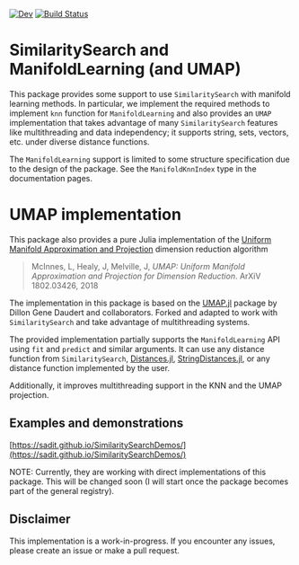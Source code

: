 [![Dev](https://img.shields.io/badge/docs-dev-blue.svg)](https://sadit.github.io/SimSearchManifoldLearning.jl/dev/)
[![Build Status](https://github.com/sadit/SimSearchManifoldLearning.jl/workflows/CI/badge.svg)](https://github.com/sadit/SimSearchManifoldLearning.jl/actions)

# SimilaritySearch and ManifoldLearning (and UMAP)
This package provides some support to use `SimilaritySearch` with manifold learning methods. In particular,
we implement the required methods to implement `knn` function for `ManifoldLearning` and also provides an `UMAP`
implementation that takes advantage of many `SimilaritySearch` features like multithreading and data independency; it supports string, sets, vectors, etc. under diverse distance functions.

The `ManifoldLearning` support is limited to some structure specification due to the design of the package. See the `ManifoldKnnIndex` type in the documentation pages.

# UMAP implementation

This package also provides a pure Julia implementation of the [Uniform Manifold Approximation and Projection](https://arxiv.org/abs/1802.03426) dimension reduction algorithm

> McInnes, L, Healy, J, Melville, J, *UMAP: Uniform Manifold Approximation and Projection for
> Dimension Reduction*. ArXiV 1802.03426, 2018

The implementation in this package is based on the [UMAP.jl](https://github.com/dillondaudert/UMAP.jl) package by Dillon Gene Daudert and collaborators. Forked and adapted to work with `SimilaritySearch` and take advantage of multithreading systems.

The provided implementation partially supports the `ManifoldLearning` API using `fit` and `predict` and similar arguments. It can use any distance function from `SimilaritySearch`, [Distances.jl](https://github.com/JuliaStats/Distances.jl), [StringDistances.jl](https://github.com/matthieugomez/StringDistances.jl), or any distance function implemented by the user.

Additionally,  it improves multithreading support in the KNN and the UMAP projection.

## Examples and demonstrations

[https://sadit.github.io/SimilaritySearchDemos/](https://sadit.github.io/SimilaritySearchDemos/)

NOTE: Currently, they are working with direct implementations of this package. This will be changed soon (I will start once the package becomes part of the general registry).

## Disclaimer
This implementation is a work-in-progress. If you encounter any issues, please create
an issue or make a pull request.
